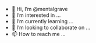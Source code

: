 - 👋 Hi, I’m @mentalgrave
- 👀 I’m interested in ...
- 🌱 I’m currently learning ...
- 💞️ I’m looking to collaborate on ...
- 📫 How to reach me ...

<!---
mentalgrave/mentalgrave is a ✨ special ✨ repository because its `README.md` (this file) appears on your GitHub profile.
You can click the Preview link to take a look at your changes.
--->

